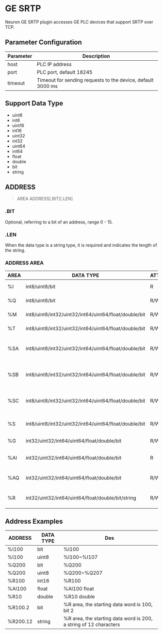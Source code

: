 # GE SRTP

Neuron GE SRTP plugin accesses GE PLC devices that support SRTP over TCP.

## Parameter Configuration

| Parameter | Description                                                 |
| --------- | ----------------------------------------------------------- |
| host      | PLC IP address                                              |
| port      | PLC port, default 18245                                     |
| timeout   | Timeout for sending requests to the device, default 3000 ms |

## Support Data Type

* uint8
* int8
* uint16
* int16
* uint32
* int32
* uint64
* int64
* float
* double
* bit
* string



## ADDRESS 

> AREA ADDRESS\[.BIT][.LEN]

### .BIT

Optional, referring to a bit of an address, range 0 - 15.

### .LEN

When the data type is a string type, it is required and indicates the length of the string.


### ADDRESS AREA


| AREA | DATA TYPE                                             | ATTRIBUTE | PLC AREA                   |
| ---- | ----------------------------------------------------- | --------- | -------------------------- |
| %I   | int8/uint8/bit                                        | R         | Discrete inputs            |
| %Q   | int8/uint8/bit                                        | R/W       | Discrete outputs           |
| %M   | int8/uint8/int32/uint32/int64/uint64/float/double/bit | R/W       | Internal references        |
| %T   | int8/uint8/int32/uint32/int64/uint64/float/double/bit | R/W       | Temporary references       |
| %SA  | int8/uint8/int32/uint32/int64/uint64/float/double/bit | R/W       | System status references A |
| %SB  | int8/uint8/int32/uint32/int64/uint64/float/double/bit | R/W       | System status references B |
| %SC  | int8/uint8/int32/uint32/int64/uint64/float/double/bit | R/W       | System status references C |
| %S   | int8/uint8/int32/uint32/int64/uint64/float/double/bit | R/W       | System status references   |
| %G   | int32/uint32/int64/uint64/float/double/bit            | R/W       | Discrete globals           |
| %AI  | int32/uint32/int64/uint64/float/double/bit            | R         | Analog input registers     |
| %AQ  | int32/uint32/int64/uint64/float/double/bit            | R/W       | Analog output registers    |
| %R   | int32/uint32/int64/uint64/float/double/bit/string     | R/W       | System register reference  |



## Address Examples

| ADDRESS  | DATA TYPE | Des                                                               |
| -------- | --------- | ----------------------------------------------------------------- |
| %I100    | bit       | %I100                                                             |
| %I100    | uint8     | %I100~%I107                                                       |
| %Q200    | bit       | %Q200                                                             |
| %Q200    | uint8     | %Q200~%Q207                                                       |
| %R100    | int16     | %R100                                                             |
| %AI100   | float     | %AI100 float                                                      |
| %R10     | double    | %R10 double                                                       |
| %R100.2  | bit       | %R area, the starting data word is 100, bit 2                     |
| %R200.12 | string    | %R area, the starting data word is 200, a string of 12 characters |
